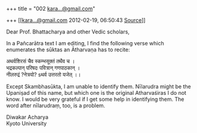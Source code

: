 +++
title = "002 kara...@gmail.com"

+++
[[kara...@gmail.com	2012-02-19, 06:50:43 [Source](https://groups.google.com/g/bvparishat/c/pWtGoaOpY8Y)]]



Dear Prof. Bhattacharya and other Vedic scholars,  
  
In a Pañcarātra text I am editing, I find the following verse which enumerates the sūktas an Ātharvaṇa has to recite:  
  
अथर्वशिरसं चैव स्कम्भसूक्तं तथैव च ।  
भद्रकल्पान् परिषदः पवित्रान् गणपाठकान् ।  
नीलरुद्रं ?नेत्रयो? sथर्व उत्तरतो यजेत् ।।  
  
Except Skambhasūkta, I am unable to identify them. Nīlarudra might be the Upaniṣad of this name, but which one is the original Atharvaśiras I do not know. I would be very grateful if I get some help in identifying them. The word after nīlarudraṃ, too, is a problem.  
  
  
Diwakar Acharya  
Kyoto University

